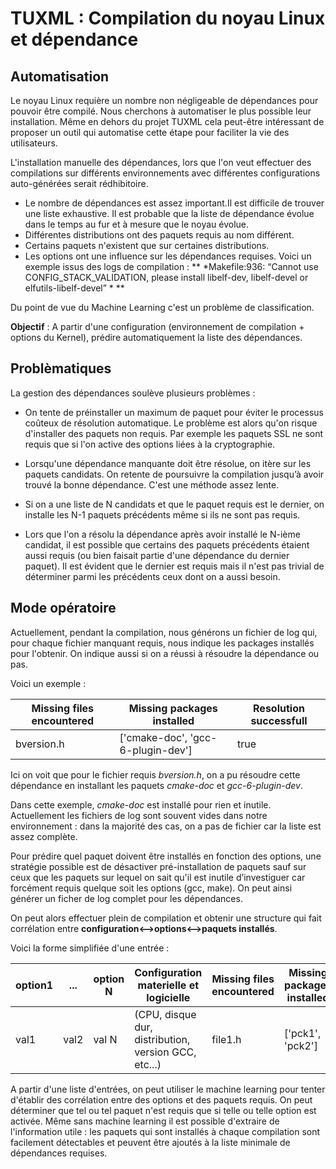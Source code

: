 # TUXML : Compilation du noyau Linux et dépendance

## Automatisation

Le noyau Linux requière un nombre non négligeable de dépendances pour pouvoir être compilé.
Nous cherchons à automatiser le plus possible leur installation. Même en dehors du projet TUXML cela peut-être intéressant de proposer un outil qui automatise cette étape pour faciliter la vie des utilisateurs.

L'installation manuelle des dépendances, lors que l'on veut effectuer des compilations sur différents environnements avec différentes configurations auto-générées serait rédhibitoire.

- Le nombre de dépendances est assez important.Il est difficile de trouver une liste exhaustive. Il est probable que la liste de dépendance évolue dans le temps au fur et à mesure que le noyau évolue.
- Différentes distributions ont des paquets requis au nom différent.
- Certains paquets n'existent que sur certaines distributions.
- Les options ont une influence sur les dépendances requises. Voici un exemple issus des logs de compilation :  ** *Makefile:936: “Cannot use CONFIG_STACK_VALIDATION, please install libelf-dev, libelf-devel or elfutils-libelf-devel” * **

Du point de vue du Machine Learning c'est un problème de classification.

**Objectif** : A partir d'une configuration (environnement de compilation + options du Kernel), prédire automatiquement la liste des dépendances.

## Problèmatiques


La gestion des dépendances soulève plusieurs problèmes :

- On tente de préinstaller un maximum de paquet pour éviter le processus coûteux de résolution automatique. Le problème est alors qu'on risque d'installer des paquets non requis. Par exemple les paquets SSL ne sont requis que si l'on active des options liées à la cryptographie.

- Lorsqu'une dépendance manquante doit être résolue, on itère sur les paquets candidats. On retente de poursuivre la compilation jusqu’à avoir trouvé la bonne dépendance. C'est une méthode assez lente.

- Si on a une liste de N candidats et que le paquet requis est le dernier, on installe les N-1 paquets précédents même si ils ne sont pas requis.
- Lors que l'on a résolu la dépendance après avoir installé le N-ième candidat, il est possible que certains des paquets précédents étaient aussi requis (ou bien faisait partie d'une dépendance du dernier paquet).
Il est évident que le dernier est requis mais il n'est pas trivial de déterminer parmi les précédents ceux dont on a aussi besoin.

## Mode opératoire

Actuellement, pendant la compilation, nous générons un fichier de log qui, pour chaque fichier manquant requis, nous indique les packages installés pour l'obtenir. On indique aussi si on a réussi à résoudre la dépendance ou pas.

Voici un exemple :

Missing files encountered | Missing packages installed |Resolution successfull
------------ | ------------- | -------------
 bversion.h | ['cmake-doc', 'gcc-6-plugin-dev'] | true

Ici on voit que pour le fichier requis *bversion.h*, on a pu résoudre cette dépendance en installant les paquets *cmake-doc* et *gcc-6-plugin-dev*.

Dans cette exemple, *cmake-doc* est installé pour rien et inutile.
Actuellement les fichiers de log sont souvent vides dans notre environnement : dans la
majorité des cas, on a pas de fichier car la liste est assez complète.

Pour prédire quel paquet doivent être installés en fonction des options, une stratégie
possible est de désactiver pré-installation de paquets sauf sur ceux que les paquets sur lequel on sait qu'il est inutile d’investiguer car forcément requis quelque soit les options (gcc, make). On peut ainsi générer un ficher de log complet pour les dépendances.

On peut alors effectuer plein de compilation et obtenir une structure qui fait corrélation entre **configuration<-->options<-->paquets installés**.

Voici la forme simplifiée d'une entrée :

option1|...| option N | Configuration materielle et logicielle|Missing files encountered | Missing packages installed |Resolution successfull
------------ | ------------- | ------------- | ------------- | ------------- | ------------- | -------------  
val1|val2| val N| (CPU, disque dur, distribution, version GCC, etc...)  | file1.h | ['pck1', 'pck2'] | true

A partir d'une liste d'entrées, on peut utiliser le machine learning pour tenter d'établir des corrélation entre des options et des paquets requis. On peut déterminer que tel ou tel paquet n'est requis que si telle ou telle option est activée. Même sans machine learning il est possible d'extraire de l'information utile : les paquets qui sont installés à chaque compilation sont facilement détectables et peuvent être ajoutés à la liste minimale de dépendances requises.
